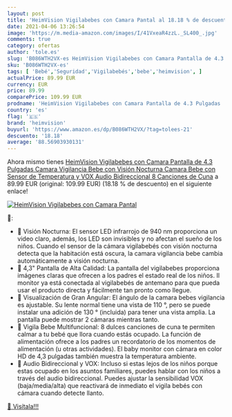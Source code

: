 ```yaml
---
layout: post
title: 'HeimVision Vigilabebes con Camara Pantal al 18.18 % de descuento'
date: 2021-04-06 13:26:54
image: 'https://m.media-amazon.com/images/I/41VxeaR4zzL._SL400_.jpg'
comments: true
category: ofertas
author: 'tole.es'
slug: 'B086WTH2VX-es HeimVision Vigilabebes con Camara Pantalla de 4.3 Pulgadas...'
sku: 'B086WTH2VX-es'
tags: [ 'Bebé','Seguridad','Vigilabebés','bebe','heimvision', ]
actualPrice: 89.99 EUR
currency: EUR
price: 89.99
comparePrice: 109.99 EUR
prodname: 'HeimVision Vigilabebes con Camara Pantalla de 4.3 Pulgadas  Camara Vigilancia Bebe con Visión Nocturna  Camara Bebe con Sensor de Temperatura y VOX  Audio Bidireccional  8 Canciones de Cuna'
country: 'es'
flag: '🇪🇸'
brand: 'heimvision'
buyurl: 'https://www.amazon.es/dp/B086WTH2VX/?tag=tolees-21'
descuento: '18.18'
average: '88.56903930131'
---
```


Ahora mismo tienes [HeimVision Vigilabebes con Camara Pantalla de 4.3 Pulgadas  Camara Vigilancia Bebe con Visión Nocturna  Camara Bebe con Sensor de Temperatura y VOX  Audio Bidireccional  8 Canciones de Cuna](https://www.amazon.es/dp/B086WTH2VX/?tag=tolees-21) a 89.99 EUR (original: 109.99 EUR) (18.18 %  de descuento) en el siguiente enlace!

[![HeimVision Vigilabebes con Camara Pantal](https://m.media-amazon.com/images/I/41VxeaR4zzL._SL400_.jpg)](https://www.amazon.es/dp/B086WTH2VX/?tag=tolees-21)

🔎:

- 👶 Visión Nocturna: El sensor LED infrarrojo de 940 nm proporciona un video claro, además, los LED son invisibles y no afectan el sueño de los niños. Cuando el sensor de la cámara vigilabebés con visión nocturna detecta que la habitación está oscura, la camara vigilancia bebe cambia automáticamente a visión nocturna.
- 👶 4,3" Pantalla de Alta Calidad: La pantalla del vigilabebes proporciona imágenes claras que ofrecen a los padres el estado real de los niños. Il monitor ya está conectada al vigilabebés de antemano para que pueda usar el producto directa y fácilmente tan pronto como llegue.
- 👶 Visualización de Gran Angular: El ángulo de la camara bebes vigilancia es ajustable. Su lente normal tiene una vista de 110 °, pero se puede instalar una adición de 130 ° (incluida) para tener una vista amplia. La pantalla puede mostrar 2 cámaras mientras tanto.
- 👶 Vigila Bebe Multifuncional: 8 dulces canciones de cuna te permiten calmar a tu bebé que llora cuando estás ocupado. La función de alimentación ofrece a los padres un recordatorio de los momentos de alimentación (u otras actividades). El baby monitor con cámara en color HD de 4,3 pulgadas también muestra la temperatura ambiente.
- 👶 Audio Bidireccional y VOX: Incluso si estas lejos de los niños porque estas ocupado en los asuntos familiares, puedes hablar con los niños a través del audio bidireccional. Puedes ajustar la sensibilidad VOX (baja/media/alta) que reactivará de inmediato el vigila bebés con cámara cuando detecte llanto.

[🛒 Visítala!!!](https://www.amazon.es/dp/B086WTH2VX/?tag=tolees-21)
